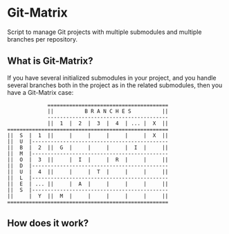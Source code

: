 # Git-Matrix

Script to manage Git projects with multiple submodules and multiple branches per repository.

## What is Git-Matrix?

If you have several initialized submodules in your project, and you handle several branches both in the project as in the related submodules, then you have a Git-Matrix case:

                 =======================================
                 ||          B R A N C H E S          ||
                 ---------------------------------------
                 ||  1  |  2  |  3  |  4  | ... |  X  ||
    ====================================================
    ||  S  |  1  ||     |     |     |     |     |  X  ||
    ||  U  |--------------------------------------------
    ||  B  |  2  ||  G  |     |     |     |  I  |     ||
    ||  M  |--------------------------------------------
    ||  O  |  3  ||     |  I  |     |  R  |     |     ||
    ||  D  |--------------------------------------------
    ||  U  |  4  ||     |     |  T  |     |     |     ||
    ||  L  |--------------------------------------------
    ||  E  | ... ||     |  A  |     |     |     |     ||
    ||  S  |--------------------------------------------
    ||     |  Y  ||  M  |     |     |     |     |     ||
    ====================================================

## How does it work?
